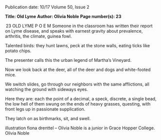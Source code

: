 Publication date: 10/17
Volume 50, Issue 2

**Title: Old Lyme**
**Author: Olivia Noble**
**Page number(s): 23**

 23
OLD LYME
P O E M
Someone in the classroom 
has written their report on Lyme disease, 
and speaks with earnest gravity
about prevalence, arthritis, 
the climate, guinea fowl.

Talented birds: they hunt lawns, peck
at the stone walls, eating ticks
like potato chips. 

The presenter calls this 
the urban legend of Martha’s Vineyard.

Now we look back
at the deer, all of the deer 
and dogs and white-footed mice. 

We switch slides, go through 
our neighbors with the same afflictions,
all watching the ground
with sideways eyes. 

Here they are: each
the point of a decimal, a speck,
discrete, a single bead,
the low hell of them swung 
on the ends of heavy grasses, 
questing, with front legs up 
in passionate supplication. 

They latch on as birthmarks, 
sit, and swell.

illustration fiona drenttel
– Olivia Noble is a junior in 
Grace Hopper College.
Olivia Noble